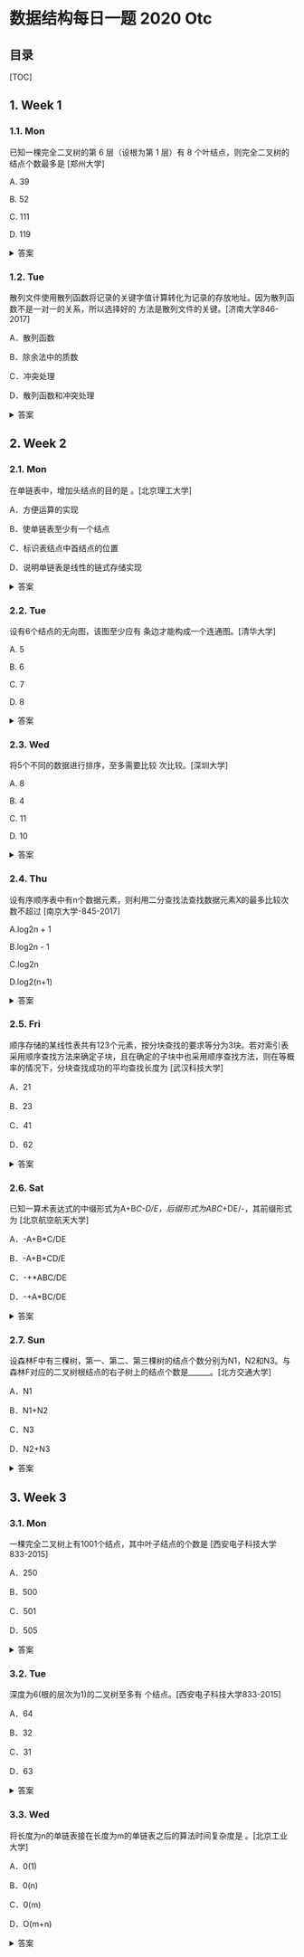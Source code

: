 数据结构每日一题 2020 Otc
===

目录
---

[TOC]

## 1. Week 1

### 1.1. Mon

已知一棵完全二叉树的第 6 层（设根为第 1 层）有 8 个叶结点，则完全二叉树的结点个数最多是          [郑州大学]

A.   39

B.   52

C.   111

D.   119

<details>
<summary>答案</summary>
答案：C<br>
解析：1、第六层只有六个节点，且为叶节点（常想到的）——节点最少情况；<br>
2、第六层满节点，但是其中的八个节点没有孩子节点，因此其也是叶节点（不易想到）——节点最多情况；
本题正是考察第二种情况。<br>
首先，前六层满节点，那么节点个数为：26-1=63<br>
其次，第六层有26-1 =32个节点，其中有8个没有孩子节点，说明第七层有（32-8）*2=48个节点。<br>
因此，最多情况下共有：63+48=111个节点。
</details>

### 1.2. Tue

散列文件使用散列函数将记录的关键字值计算转化为记录的存放地址。因为散列函数不是一对一的关系，所以选择好的          方法是散列文件的关键。[济南大学846-2017]

A．散列函数

B．除余法中的质数

C．冲突处理

D．散列函数和冲突处理

<details>
<summary>答案</summary>
content答案：D<br>
解析：本题考查散列表的基础知识。<br>
散列文件使用散列函数将记录的关键字值计算转化为记录的存放地址。因为散列函数不是一对一的关系，有可能多个关键字对应一个相同的计算结果，即对应同一个存放地址，这就会产生冲突。这种冲突与散列函数的选取是密切相关的，好的散列函数计算后的结果冲突就少，这也与冲突发生后处理方法有着紧密的联系，好的处理方法在处理一次冲突后不会引起另一次冲突的发生。
</details>

## 2. Week 2

### 2.1. Mon

在单链表中，增加头结点的目的是         。[北京理工大学]

A．方便运算的实现

B．使单链表至少有一个结点

C．标识表结点中首结点的位置

D．说明单链表是线性的链式存储实现

<details>
<summary>答案</summary>
答案：A<br>
解析：根据单位链表(包含头结点)的结构，只要掌握了表头，就能够访问整个链表，因此增加头结点的目的是为了便于运算的实现。<br>
此外还有: (1) 对带头结点的链表，在表的任何结点之前插入结点或删除表中任何结点，所要做的都是修改前一结点的指针域，因为任何元素结点都有前驱结点。若链表没有头结点，则首元素结点没有前驱结点，在其前插入结点或删除该结点时操作会复杂些。(2) 对带头结点的链表，表头指针是指向头结点的非空指针，因此空表与非空表的处理是一样的。
</details>

### 2.2. Tue

设有6个结点的无向图，该图至少应有          条边才能构成一个连通图。[清华大学]

A.   5

B.   6

C.   7

D.   8

<details>
<summary>答案</summary>
答案：A<br>
解析：首先确定这道题询问的是连通图。因为有两种图，一种是完全连通图，一种是连通图。完全图是指任意两个结点之间都有一个边相连,也就是结点两两相连；连通图是指任意两个结点之间都有一个路径相连，也就是说只要有连线能相通就好。以其中一个点去连接其余5个点，这样至少5条边就可以构成连通图。
</details>

### 2.3. Wed

将5个不同的数据进行排序，至多需要比较        次比较。[深圳大学]

A. 8

B. 4

C. 11

D. 10

<details>
<summary>答案</summary>
答案：D<br>
解析：5个数据，最坏的情况下，两两均要进行一次比较。即：5 *（5-1）/ 2 = 10，故选 D
</details>

### 2.4. Thu

设有序顺序表中有n个数据元素，则利用二分查找法查找数据元素X的最多比较次数不超过           [南京大学-845-2017]

A.log2n + 1

B.log2n - 1

C.log2n

D.log2(n+1)

<details>
<summary>答案</summary>
答案：A<br>
解析：因为二分查找每次排除掉一半的不适合值，所以对于n个元素的情况：<br>
一次二分剩下：n/2<br>
两次二分剩下：n/2/2 = n/4<br>
……<br>
m次二分剩下：n/(2^m)<br>
在最坏情况下是在排除到只剩下最后一个值之后得到结果，所以为n/(2^m)=1; 2^m=n; 此时时间复杂度为log2（n），再与最后一个元素比较复杂度+1，所以时间复杂度为：log2(n)+1。
</details>

### 2.5. Fri

顺序存储的某线性表共有123个元素，按分块查找的要求等分为3块。若对索引表采用顺序查找方法来确定子块，且在确定的子块中也采用顺序查找方法，则在等概率的情况下，分块查找成功的平均查找长度为        [武汉科技大学]

A．21

B．23

C．41

D．62

<details>
<summary>答案</summary>
答案：B<br>
解析：法一：利用公式：分块查找成功的平均查找长度为ASL=(s^2+s+n)/2s。在本题中，n=123，s=123/3=41，故平均查找长度为23。<br>
法二：123个元素分成A\B\C三块，每块41个元素，对于A块里面的元素，查找过程的第一步是首先找到A块，再在A块中找到某个元素，由于是顺序查找，找到A块只需一步，然后再在A块中查找指定元素；由于是顺序查找，因此找到第一个元素需要一步，找到第二个元素需要2步，以此类推，找到第41个元素需要41步。<br>
因此，A块中个元素查找长度之分别为2，3，4，···42<br>
对于B块，原理一样，但是找到B块本身需要比找到A块多一步，因为是顺序查找<br>
因此，B块中各个元素查找长度为3，4，5，···43<br>
同理，C块中各个元素查找长度为4，5，6，···44<br>
所以平均查找长度为<br>
2+3+4+...+42<br>
+3+4+5+...+43<br>
+4+5+6+...+44<br>
再除以元素总数123，最后结果是23。
</details>

### 2.6. Sat

已知一算术表达式的中缀形式为A+B*C-D/E，后缀形式为ABC*+DE/-，其前缀形式为            [北京航空航天大学]

A．-A+B*C/DE

B．-A+B*CD/E

C．-+*ABC/DE

D．-+A*BC/DE

<details>
<summary>答案</summary>
答案：D<br>
解析：将算术表达式的中缀形式作为一棵二叉树的中序遍历序列，将后缀形式作为这棵二叉树的后序遍历序列，再由二叉树的中序遍历序列和后序遍历序列唯一的确定这棵二叉树，在对其进行先序遍历，就可得出算术表达式的前缀形式。
</details>

### 2.7. Sun

设森林F中有三棵树，第一、第二、第三棵树的结点个数分别为N1，N2和N3。与森林F对应的二叉树根结点的右子树上的结点个数是______。[北方交通大学]

A．N1

B．N1+N2

C．N3

D．N2+N3

<details>
<summary>答案</summary>
答案：D<br>
解析：由森林转换的二叉树中，根结点即为第一棵树的根结点。根结点的左子树是由第一棵树中除了根结点以外其余结点组成的；根结点的右子树是由森林中除第一棵树外其他树转换来的。
</details>

## 3. Week 3

### 3.1. Mon

一棵完全二叉树上有1001个结点，其中叶子结点的个数是         [西安电子科技大学833-2015]

A．250

B．500

C．501

D．505

<details>
<summary>答案</summary>
答案：C<br>
完全二叉树：一棵深度为k的有n个结点的二叉树，对树中的结点按从上至下、从左到右的顺序进行编号，如果编号为i（1≤i≤n）的结点与满二叉树中编号为i的结点在二叉树中的位置相同，则这棵二叉树称为完全二叉树。<br>
解析1：由二叉树结点的公式：n=n0+n1+n2=n0+n1+(n0-1)=2n0+n1-1，因为n=1001，所以1002=2n0+n1，在完全二叉树树中，n1只能取0或1，在本题中只能取0，故n=501，因此选C。
解析2：该完全二叉树的层数为10，如果为满二叉树，则节点个数为1023个，但已知节点数为1001个，则叶子节点个数为512 - (22 / 2) = 501。
</details>

### 3.2. Tue

深度为6(根的层次为1)的二叉树至多有         个结点。[西安电子科技大学833-2015]

A．64

B．32

C．31

D．63

<details>
<summary>答案</summary>
答案：D<br>
解析：二叉树是满二叉树时节点最多，满二叉树有2^n-1个节点。
</details>

### 3.3. Wed

将长度为n的单链表接在长度为m的单链表之后的算法时间复杂度是        。[北京工业大学]

A．0(1)

B．0(n)

C．0(m)

D．O(m+n)

<details>
<summary>答案</summary>
答案：C<br>
解析：<br>
1. 先遍历到长度为m的链表的表尾O（m）<br>
2. 将长度为m的表尾连接到长度为n的链表的表头O（1）<br>
3. 最后一个节点接入NULL O（1）
</details>
